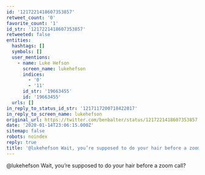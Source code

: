 ```yaml
---
id: '1217221418607353857'
retweet_count: '0'
favorite_count: '1'
id_str: '1217221418607353857'
retweeted: false
entities:
  hashtags: []
  symbols: []
  user_mentions:
    - name: Luke Hefson
      screen_name: lukehefson
      indices:
        - '0'
        - '11'
      id_str: '19663455'
      id: '19663455'
  urls: []
in_reply_to_status_id_str: '1217117200718422017'
in_reply_to_screen_name: lukehefson
original_url: https://twitter.com/benbalter/status/1217221418607353857
date: '2020-01-14T23:06:15.000Z'
sitemap: false
robots: noindex
reply: true
title: '@lukehefson Wait, you’re supposed to do your hair before a zoom call?'
---
```


@lukehefson Wait, you’re supposed to do your hair before a zoom call?